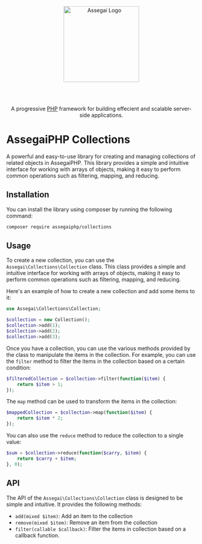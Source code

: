 <div align="center" style="padding-bottom: 48px">
    <a href="https://assegaiphp.com/" target="blank"><img src="https://assegaiphp.com/images/logos/logo-cropped.png" width="200" alt="Assegai Logo"></a>
</div>

<p style="text-align: center">A progressive <a href="https://php.net">PHP</a> framework for building effecient and scalable server-side applications.</p>

# AssegaiPHP Collections

A powerful and easy-to-use library for creating and managing collections of related objects in AssegaiPHP. This library provides a simple and intuitive interface for working with arrays of objects, making it easy to perform common operations such as filtering, mapping, and reducing.

## Installation

You can install the library using composer by running the following command:

```bash
composer require assegaiphp/collections
```

## Usage

To create a new collection, you can use the `Assegai\Collections\Collection` class. This class provides a simple and intuitive interface for working with arrays of objects, making it easy to perform common operations such as filtering, mapping, and reducing.

Here's an example of how to create a new collection and add some items to it:

```PHP
use Assegai\Collections\Collection;

$collection = new Collection();
$collection->add(1);
$collection->add(2);
$collection->add(3);
```

Once you have a collection, you can use the various methods provided by the class to manipulate the items in the collection. For example, you can use the `filter` method to filter the items in the collection based on a certain condition:

```PHP
$filteredCollection = $collection->filter(function($item) {
    return $item > 1;
});
```

The `map` method can be used to transform the items in the collection:

```PHP
$mappedCollection = $collection->map(function($item) {
    return $item * 2;
});
```

You can also use the `reduce` method to reduce the collection to a single value:

```PHP
$sum = $collection->reduce(function($carry, $item) {
    return $carry + $item;
}, 0);
```

## API

The API of the `Assegai\Collections\Collection` class is designed to be simple and intuitive. It provides the following methods:

- `add(mixed $item)`: Add an item to the collection
- `remove(mixed $item)`: Remove an item from the collection
- `filter(callable $callback)`: Filter the items in collection based on a callback function.